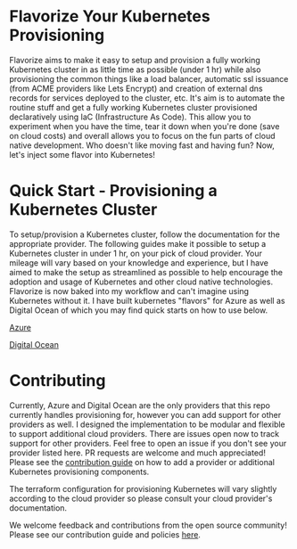 # Flavorize Your Kubernetes Provisioning

Flavorize aims to make it easy to setup and provision a fully working Kubernetes cluster in as little time as possible (under 1 hr) while also provisioning the common things like a load balancer,  automatic ssl issuance (from ACME providers like Lets Encrypt) and creation of external dns records for services deployed to the cluster, etc. It's aim is to automate the routine stuff and get a fully working Kubernetes cluster provisioned declaratively using IaC (Infrastructure As Code). This allow you to experiment when you have the time, tear it down when you're done (save on cloud costs) and overall allows you to focus on the fun parts of cloud native development. Who doesn't like moving fast and having fun? Now, let's inject some flavor into Kubernetes!    

# Quick Start - Provisioning a Kubernetes Cluster

To setup/provision a Kubernetes cluster, follow the documentation for the appropriate provider. The following guides make it possible to setup a Kubernetes cluster in under 1 hr, on your pick of cloud provider. Your mileage will vary based on your knowledge and experience, but I have aimed to make the setup as streamlined as possible to help encourage the adoption and usage of Kubernetes and other cloud native technologies. Flavorize is now baked into my workflow and can't imagine using Kubernetes without it. I have built kubernetes "flavors" for Azure as well as Digital Ocean of which you may find quick starts on how to use below.

[Azure](docs/providers/Azure.md)        

[Digital Ocean](docs/providers/DigitalOcean.md)

# Contributing

Currently, Azure and Digital Ocean are the only providers that this repo currently handles provisioning for, however you can add support for other providers as well. I designed the implementation to be modular and flexible to support additional cloud providers. There are issues open now to track support for other providers. Feel free to open an issue if you don't see your provider listed here. PR requests are welcome and much appreciated! Please see the [contribution guide](docs/Contributing.md) on how to add a provider or additional Kubernetes provisioning components.

The terraform configuration for provisioning Kubernetes will vary slightly according to the cloud provider so please consult your cloud provider's documentation.

We welcome feedback and contributions from the open source community! Please see our contribution guide and policies [here](docs/Contributing.md).  


